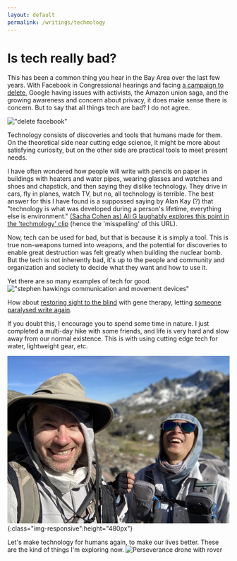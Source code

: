 ```yaml
---
layout: default
permalink: /writings/techmology
---
```


# Is tech really bad?

This has been a common thing you hear in the Bay Area over the last few years. With Facebook in Congressional hearings and facing [a campaign to delete](https://moveme.berkeley.edu/project/deletefacebook/), Google having issues with activists, the Amazon union saga, and the growing awareness and concern about privacy, it does make sense there is concern. But to say that all things tech are bad? I do not agree.

!["delete facebook"](https://moveme.berkeley.edu/wp-content/uploads/2020/04/facebook-deleted.png)

Technology consists of discoveries and tools that humans made for them. On the theoretical side near cutting edge science, it might be more about satisfying curiosity, but on the other side are practical tools to meet present needs.

I have often wondered how people will write with pencils on paper in buildings with heaters and water pipes, wearing glasses and watches and shoes and chapstick, and then saying they dislike technology. They drive in cars, fly in planes, watch TV, but no, all technology is terrible. The best answer for this I have found is a suppossed saying by Alan Kay (?) that "technology is what was developed during a person's lifetime, everything else is environment." [(Sacha Cohen as) Ali G laughably explores this point in the 'techmology' clip](https://youtu.be/rMzSNzOQk-s?t=1) (hence the 'misspelling' of this URL).

Now, tech can be used for bad, but that is because it is simply a tool. This is true non-weapons turned into weapons, and the potential for discoveries to enable great destruction was felt greatly when building the nuclear bomb. But the tech is not inherently bad, it's up to the people and community and organization and society to decide what they want and how to use it.

Yet there are so many examples of tech for good.
!["stephen hawkings communication and movement devices"](https://s4.scoopwhoop.com/anj/hawking/078e662f-b9ac-4b01-8000-fea152a4ff9d.jpg)

How about [restoring sight to the blind](https://www.cnn.com/2021/05/25/europe/blind-sight-study-intl-scli-scn/index.html) with gene therapy, letting [someone paralysed write again](https://github.com/fwillett/handwritingBCI).

If you doubt this, I encourage you to spend some time in nature. I just completed a multi-day hike with some friends, and life is very hard and slow away from our normal existence. This is with using cutting edge tech for water, lightweight gear, etc.

![hiking with some technology](/assets/img/writings/tech/inyo.jpg 'Inyo National Forest'){:class="img-responsive":height="480px"}

Let's make technology for humans again, to make our lives better.
These are the kind of things I'm exploring now.
![Perseverance drone with rover](https://www.extremetech.com/wp-content/uploads/2016/06/MARS-_helicopter_Final15.jpg 'exploring Mars remotely')
